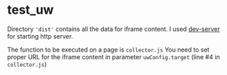 # test_uw

Directory `'dist'` contains all the data for iframe content.
I used [dev-server](https://www.npmjs.com/package/dev-server) for starting http server.

The function to be executed on a page is `collector.js`
You need to set proper URL for the iframe content in parameter `uwConfig.target` (line #4 in `collector.js`)

